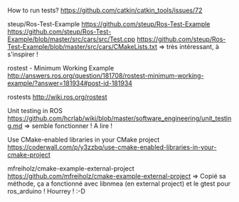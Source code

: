 How to run tests?
https://github.com/catkin/catkin_tools/issues/72

steup/Ros-Test-Example
https://github.com/steup/Ros-Test-Example
https://github.com/steup/Ros-Test-Example/blob/master/src/cars/src/Test.cpp
https://github.com/steup/Ros-Test-Example/blob/master/src/cars/CMakeLists.txt
=> très intéressant, à s'inspirer !

rostest - Minimum Working Example
http://answers.ros.org/question/181708/rostest-minimum-working-example/?answer=181934#post-id-181934

rostests
http://wiki.ros.org/rostest

Unit testing in ROS
https://github.com/hcrlab/wiki/blob/master/software_engineering/unit_testing.md
=> semble fonctionner ! A lire !

Use CMake-enabled libraries in your CMake project
https://coderwall.com/p/y3zzbq/use-cmake-enabled-libraries-in-your-cmake-project

mfreiholz/cmake-example-external-project
https://github.com/mfreiholz/cmake-example-external-project
=> Copié sa méthode, ça a fonctionné avec libnmea (en external project) et le gtest pour ros_arduino !
Hourrey ! :-D